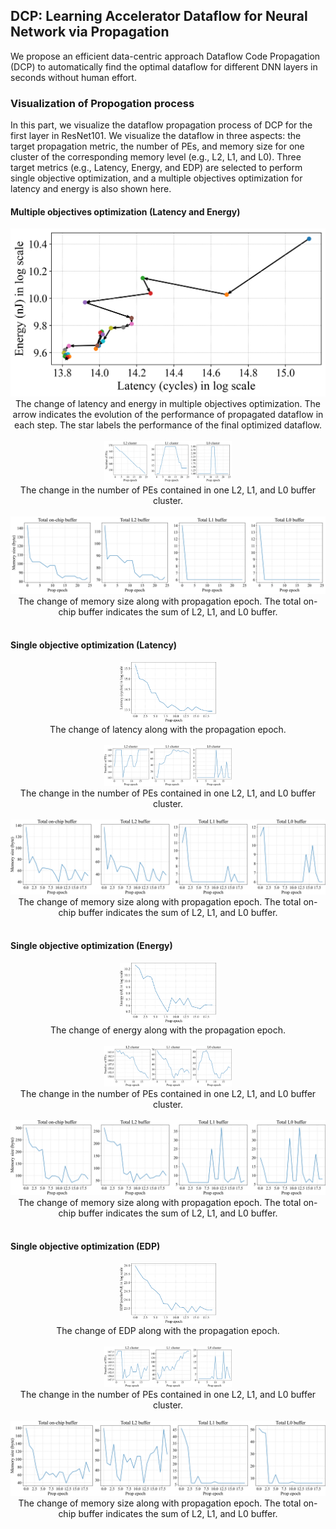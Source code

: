## DCP: Learning Accelerator Dataflow for Neural Network via Propagation

We propose an efficient data-centric approach Dataflow Code Propagation (DCP) to automatically find the optimal dataflow for different DNN layers in seconds without human effort.


### Visualization of Propogation process

In this part, we visualize the dataflow propagation process of DCP for the first layer in ResNet101. We visualize the dataflow in three aspects: the target propagation metric, the number of PEs, and memory size for one cluster of the corresponding memory level (e.g., L2, L1, and L0). Three target metrics (e.g., Latency, Energy, and EDP) are selected to perform single objective optimization, and a multiple objectives optimization for latency and energy is also shown here.


#### Multiple objectives optimization (Latency and Energy)

<div>
    <center>	
    <img src="images/multi_latency_energy.png"
         style="zoom:80%"/>
    <br>
    The change of latency and energy in multiple objectives optimization. The arrow indicates the evolution of the performance of propagated dataflow in each step. The star labels the performance of the final optimized dataflow.
    </center>
</div>

<br>

<div>
    <center>	
    <img src="images/multi_PE.png"
         style="zoom:20%"/>
    <br>
    The change in the number of PEs contained in one L2, L1, and L0 buffer cluster.
    </center>
</div>

<br>

<div>
    <center>	
    <img src="images/multi_memory.png"
         style="zoom:100%"/>
    <br>
    The change of memory size along with propagation epoch. The total on-chip buffer indicates the sum of L2, L1, and L0 buffer.
    </center>
</div>

<br>

#### Single objective optimization (Latency)

<div>
    <center>	
    <img src="images/runtime_change.png"
         style="zoom:15%"/>
    <br>
    The change of latency along with the propagation epoch.
    </center>
</div>

<br>

<div>
    <center>	
    <img src="images/runtime_PE.png"
         style="zoom:20%"/>
    <br>
    The change in the number of PEs contained in one L2, L1, and L0 buffer cluster.
    </center>
</div>

<br>

<div>
    <center>	
    <img src="images/runtime_memory.png"
         style="zoom:100%"/>
    <br>
    The change of memory size along with propagation epoch. The total on-chip buffer indicates the sum of L2, L1, and L0 buffer.
    </center>
</div>

<br>

#### Single objective optimization (Energy)

<div>
    <center>	
    <img src="images/energy_change.png"
         style="zoom:15%"/>
    <br>
    The change of energy along with the propagation epoch.
    </center>
</div>

<br>

<div>
    <center>	
    <img src="images/energy_PE.png"
         style="zoom:20%"/>
    <br>
    The change in the number of PEs contained in one L2, L1, and L0 buffer cluster.
    </center>
</div>

<br>

<div>
    <center>	
    <img src="images/energy_memory.png"
         style="zoom:100%"/>
    <br>
    The change of memory size along with propagation epoch. The total on-chip buffer indicates the sum of L2, L1, and L0 buffer.
    </center>
</div>

<br>

#### Single objective optimization (EDP)

<div>
    <center>	
    <img src="images/edp_change.png"
         style="zoom:15%"/>
    <br>
    The change of EDP along with the propagation epoch.
    </center>
</div>

<br>

<div>
    <center>	
    <img src="images/edp_PE.png"
         style="zoom:20%"/>
    <br>
    The change in the number of PEs contained in one L2, L1, and L0 buffer cluster.
    </center>
</div>

<br>

<div>
    <center>	
    <img src="images/edp_memory.png"
         style="zoom:100%"/>
    <br>
    The change of memory size along with propagation epoch. The total on-chip buffer indicates the sum of L2, L1, and L0 buffer.
    </center>
</div>


